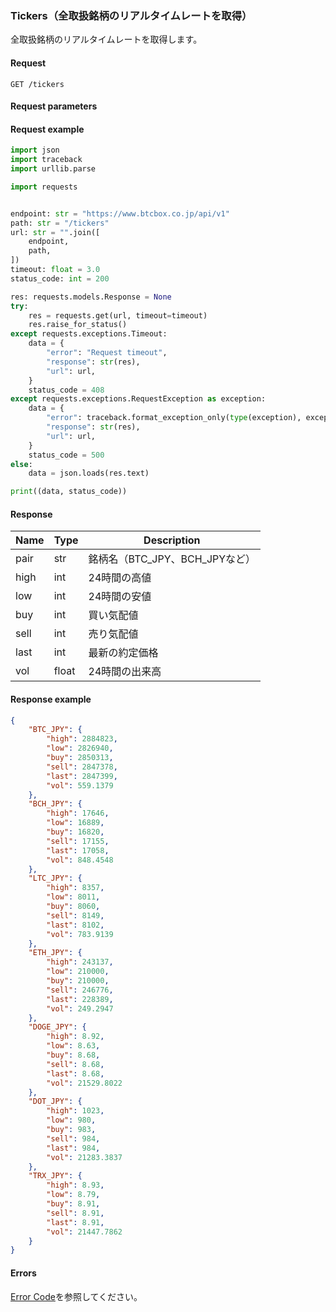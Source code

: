 ### Tickers（全取扱銘柄のリアルタイムレートを取得）

全取扱銘柄のリアルタイムレートを取得します。

#### Request

```http request
GET /tickers
```

#### Request parameters

#### Request example

```python
import json
import traceback
import urllib.parse

import requests


endpoint: str = "https://www.btcbox.co.jp/api/v1"
path: str = "/tickers"
url: str = "".join([
    endpoint,
    path,
])
timeout: float = 3.0
status_code: int = 200

res: requests.models.Response = None
try:
    res = requests.get(url, timeout=timeout)
    res.raise_for_status()
except requests.exceptions.Timeout:
    data = {
        "error": "Request timeout",
        "response": str(res),
        "url": url,
    }
    status_code = 408
except requests.exceptions.RequestException as exception:
    data = {
        "error": traceback.format_exception_only(type(exception), exception)[0],
        "response": str(res),
        "url": url,
    }
    status_code = 500
else:
    data = json.loads(res.text)

print((data, status_code))
```

#### Response

| Name | Type  | Description            |
|------|-------|------------------------|
| pair | str   | 銘柄名（BTC_JPY、BCH_JPYなど） |
| high | int   | 24時間の高値                |
| low  | int   | 24時間の安値                |
| buy  | int   | 買い気配値                  |
| sell | int   | 売り気配値                  |
| last | int   | 最新の約定価格                |
| vol  | float | 24時間の出来高               |

#### Response example

```json
{
    "BTC_JPY": {
        "high": 2884823,
        "low": 2826940,
        "buy": 2850313,
        "sell": 2847378,
        "last": 2847399,
        "vol": 559.1379
    },
    "BCH_JPY": {
        "high": 17646,
        "low": 16889,
        "buy": 16820,
        "sell": 17155,
        "last": 17058,
        "vol": 848.4548
    },
    "LTC_JPY": {
        "high": 8357,
        "low": 8011,
        "buy": 8060,
        "sell": 8149,
        "last": 8102,
        "vol": 783.9139
    },
    "ETH_JPY": {
        "high": 243137,
        "low": 210000,
        "buy": 210000,
        "sell": 246776,
        "last": 228389,
        "vol": 249.2947
    },
    "DOGE_JPY": {
        "high": 8.92,
        "low": 8.63,
        "buy": 8.68,
        "sell": 8.68,
        "last": 8.68,
        "vol": 21529.8022
    },
    "DOT_JPY": {
        "high": 1023,
        "low": 980,
        "buy": 983,
        "sell": 984,
        "last": 984,
        "vol": 21283.3837
    },
    "TRX_JPY": {
        "high": 8.93,
        "low": 8.79,
        "buy": 8.91,
        "sell": 8.91,
        "last": 8.91,
        "vol": 21447.7862
    }
}
```

#### Errors

[Error Code](error_code.md)を参照してください。
